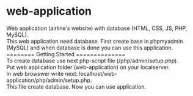 # web-application
Web application (airline's website) with database (HTML, CSS, JS, PHP, MySQL).
<br>This web application need database. First create base in phpmyadmin (MySQL) and when database is done you can use this application.
<br>======== Getting Started ==============
<br>To create database use next php-script file (/php/admin/setup.php).
<br>Put web application folder (web-application) on your localserver.
<br>In web browswer write next: localhost/web-application/php/admin/setup.php.
<br>This file create database. Now you can use application.

